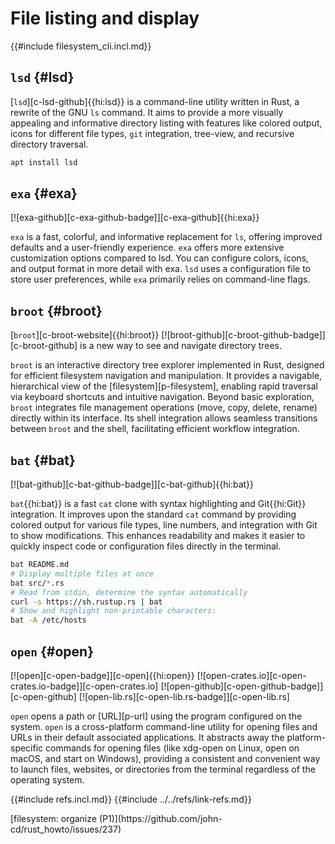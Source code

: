 # File listing and display

{{#include filesystem_cli.incl.md}}

## `lsd` {#lsd}

[`lsd`][c-lsd-github]{{hi:lsd}} is a command-line utility written in Rust, a rewrite of the GNU `ls` command. It aims to provide a more visually appealing and informative directory listing with features like colored output, icons for different file types, `git` integration, tree-view, and recursive directory traversal.

```sh
apt install lsd
```

## `exa` {#exa}

[![exa-github][c-exa-github-badge]][c-exa-github]{{hi:exa}}

`exa` is a fast, colorful, and informative replacement for `ls`, offering improved defaults and a user-friendly experience. `exa` offers more extensive customization options compared to lsd. You can configure colors, icons, and output format in more detail with exa. `lsd` uses a configuration file to store user preferences, while `exa` primarily relies on command-line flags.

## `broot` {#broot}

[`broot`][c-broot-website]{{hi:broot}} [![broot-github][c-broot-github-badge]][c-broot-github] is a new way to see and navigate directory trees.

`broot` is an interactive directory tree explorer implemented in Rust, designed for efficient filesystem navigation and manipulation. It provides a navigable, hierarchical view of the [filesystem][p-filesystem], enabling rapid traversal via keyboard shortcuts and intuitive navigation. Beyond basic exploration, `broot` integrates file management operations (move, copy, delete, rename) directly within its interface. Its shell integration allows seamless transitions between `broot` and the shell, facilitating efficient workflow integration.

## `bat` {#bat}

[![bat-github][c-bat-github-badge]][c-bat-github]{{hi:bat}}

`bat`{{hi:bat}} is a fast `cat` clone with syntax highlighting and Git{{hi:Git}} integration. It improves upon the standard `cat` command by providing colored output for various file types, line numbers, and integration with Git to show modifications. This enhances readability and makes it easier to quickly inspect code or configuration files directly in the terminal.

```sh
bat README.md
# Display multiple files at once
bat src/*.rs
# Read from stdin, determine the syntax automatically
curl -s https://sh.rustup.rs | bat
# Show and highlight non-printable characters:
bat -A /etc/hosts
```

## `open` {#open}

[![open][c-open-badge]][c-open]{{hi:open}}
[![open-crates.io][c-open-crates.io-badge]][c-open-crates.io]
[![open-github][c-open-github-badge]][c-open-github]
[![open-lib.rs][c-open-lib.rs-badge]][c-open-lib.rs]

`open` opens a path or [URL][p-url] using the program configured on the system. `open` is a cross-platform command-line utility for opening files and URLs in their default associated applications. It abstracts away the platform-specific commands for opening files (like xdg-open on Linux, open on macOS, and start on Windows), providing a consistent and convenient way to launch files, websites, or directories from the terminal regardless of the operating system.

{{#include refs.incl.md}}
{{#include ../../refs/link-refs.md}}

<div class="hidden">
[filesystem: organize (P1)](https://github.com/john-cd/rust_howto/issues/237)
</div>
